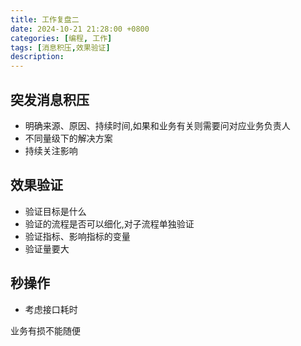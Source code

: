 ```yaml
---
title: 工作复盘二
date: 2024-10-21 21:28:00 +0800
categories: [编程, 工作]
tags: [消息积压,效果验证]     
description: 
---
```


## 突发消息积压

- 明确来源、原因、持续时间,如果和业务有关则需要问对应业务负责人
- 不同量级下的解决方案
- 持续关注影响

## 效果验证

- 验证目标是什么
- 验证的流程是否可以细化,对子流程单独验证
- 验证指标、影响指标的变量
- 验证量要大

## 秒操作
- 考虑接口耗时
  

业务有损不能随便
